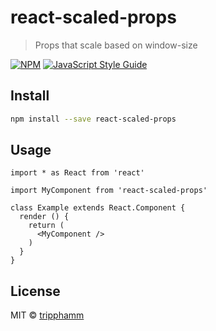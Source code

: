 # react-scaled-props

> Props that scale based on window-size

[![NPM](https://img.shields.io/npm/v/react-scaled-props.svg)](https://www.npmjs.com/package/react-scaled-props) [![JavaScript Style Guide](https://img.shields.io/badge/code_style-standard-brightgreen.svg)](https://standardjs.com)

## Install

```bash
npm install --save react-scaled-props
```

## Usage

```tsx
import * as React from 'react'

import MyComponent from 'react-scaled-props'

class Example extends React.Component {
  render () {
    return (
      <MyComponent />
    )
  }
}
```

## License

MIT © [tripphamm](https://github.com/tripphamm)
